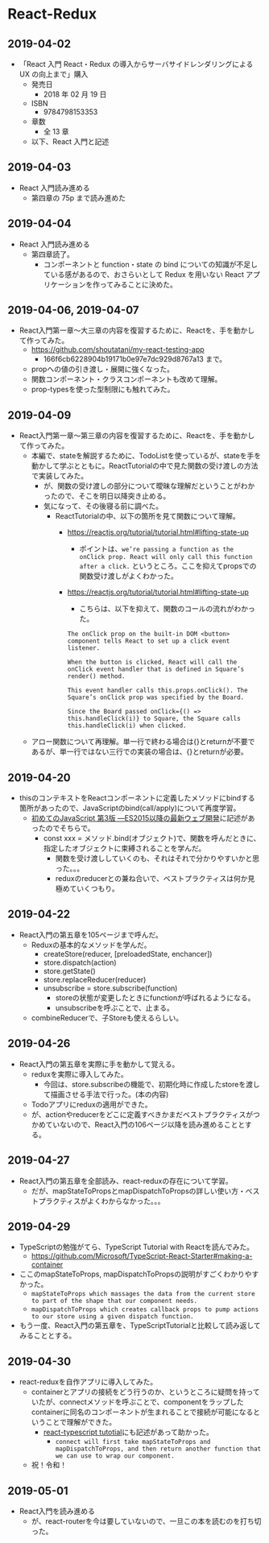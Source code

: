 # React-Redux

## 2019-04-02

- 「React 入門 React・Redux の導入からサーバサイドレンダリングによる UX の向上まで」購入
  - 発売日
    - 2018 年 02 月 19 日
  - ISBN
    - 9784798153353
  - 章数
    - 全 13 章
  - 以下、React 入門と記述

## 2019-04-03

- React 入門読み進める
  - 第四章の 75p まで読み進めた

## 2019-04-04

- React 入門読み進める
  - 第四章読了。
    - コンポーネントと function・state の bind についての知識が不足している感があるので、おさらいとして Redux を用いない React アプリケーションを作ってみることに決めた。

## 2019-04-06, 2019-04-07

- React入門第一章〜大三章の内容を復習するために、Reactを、手を動かして作ってみた。
  * https://github.com/shoutatani/my-react-testing-app
    * 166f6cb6228904b19171b0e97e7dc929d8767a13 まで。
  * propへの値の引き渡し・展開に強くなった。
  * 関数コンポーネント・クラスコンポーネントも改めて理解。
  * prop-typesを使った型制限にも触れてみた。

## 2019-04-09

- React入門第一章〜第三章の内容を復習するために、Reactを、手を動かして作ってみた。
  * 本編で、stateを解説するために、TodoListを使っているが、stateを手を動かして学ぶとともに。ReactTutorialの中で見た関数の受け渡しの方法で実装してみた。
    * が、関数の受け渡しの部分について曖昧な理解だということがわかったので、そこを明日以降突き止める。
    * 気になって、その後寝る前に調べた。
      * ReactTutorialの中、以下の箇所を見て関数について理解。
        * https://reactjs.org/tutorial/tutorial.html#lifting-state-up
          * ポイントは、`we’re passing a function as the onClick prop. React will only call this function after a click.` というところ。ここを抑えてpropsでの関数受け渡しがよくわかった。
        * https://reactjs.org/tutorial/tutorial.html#lifting-state-up

          * こちらは、以下を抑えて、関数のコールの流れがわかった。

          ```
          The onClick prop on the built-in DOM <button> component tells React to set up a click event listener.
 
          When the button is clicked, React will call the onClick event handler that is defined in Square’s render() method.

          This event handler calls this.props.onClick(). The Square’s onClick prop was specified by the Board.

          Since the Board passed onClick={() => this.handleClick(i)} to Square, the Square calls this.handleClick(i) when clicked.
          ```
  * アロー関数について再理解。単一行で終わる場合は{}とreturnが不要であるが、単一行ではない三行での実装の場合は、{}とreturnが必要。

## 2019-04-20
  * thisのコンテキストをReactコンポーネントに定義したメソッドにbindする箇所があったので、JavaScriptのbind(call/apply)について再度学習。
    * [初めてのJavaScript 第3版 ―ES2015以降の最新ウェブ開発](https://www.amazon.co.jp/dp/4873117836)に記述があったのでそちらで。
      * const xxx = メソッド.bind(オブジェクト)で、関数を呼んだときに、指定したオブジェクトに束縛されることを学んだ。
        * 関数を受け渡ししていくのも、それはそれで分かりやすいかと思った。。。
        * reduxのreducerとの兼ね合いで、ベストプラクティスは何か見極めていくつもり。

## 2019-04-22
  * React入門の第五章を105ページまで呼んだ。
    * Reduxの基本的なメソッドを学んだ。
      * createStore(reducer, [preloadedState, enchancer])
      * store.dispatch(action)
      * store.getState()
      * store.replaceReducer(reducer)
      * unsubscribe = store.subscribe(function)
        * storeの状態が変更したときにfunctionが呼ばれるようになる。
        * unsubscribeを呼ぶことで、止まる。
    * combineReducerで、子Storeも使えるらしい。

## 2019-04-26
  * React入門の第五章を実際に手を動かして覚える。
    * reduxを実際に導入してみた。
      * 今回は、store.subscribeの機能で、初期化時に作成したstoreを渡して描画させる手法で行った。(本の内容)
    * Todoアプリにreduxの適用ができた。
    * が、actionやreducerをどこに定義すべきかまだベストプラクティスがつかめていないので、React入門の106ページ以降を読み進めることとする。

## 2019-04-27
  * React入門の第五章を全部読み、react-reduxの存在について学習。
    * だが、mapStateToPropsとmapDispatchToPropsの詳しい使い方・ベストプラクティスがよくわからなかった。。。

## 2019-04-29
  * TypeScriptの勉強がてら、TypeScript Tutorial with Reactを読んでみた。
    * https://github.com/Microsoft/TypeScript-React-Starter#making-a-container
  * ここのmapStateToProps, mapDispatchToPropsの説明がすごくわかりやすかった。
    * `mapStateToProps which massages the data from the current store to part of the shape that our component needs.`
    * `mapDispatchToProps which creates callback props to pump actions to our store using a given dispatch function.`
  * もう一度、React入門の第五章を、TypeScriptTutorialと比較して読み返してみることとする。

## 2019-04-30
  * react-reduxを自作アプリに導入してみた。
    + containerとアプリの接続をどう行うのか、というところに疑問を持っていたが、connectメソッドを呼ぶことで、componentをラップしたcontainerに同名のコンポーネントが生まれることで接続が可能になるということで理解ができた。
      * [react-typescript tutotial](https://github.com/Microsoft/TypeScript-React-Starter#making-a-container)にも記述があって助かった。
        + `connect will first take mapStateToProps and mapDispatchToProps, and then return another function that we can use to wrap our component.`
    + 祝！令和！

## 2019-05-01
  * React入門を読み進める
    + が、react-routerを今は要していないので、一旦この本を読むのを打ち切った。